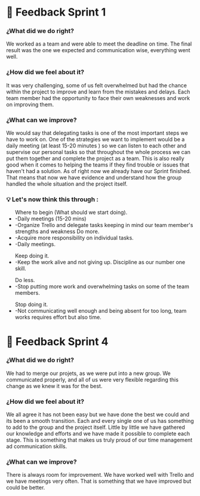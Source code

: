 <h1>🔁 Feedback Sprint 1</h1> 

<h3>¿What did we do right?</h3>
We worked as a team and were able to meet the deadline on time.
The final result was the one we expected and communication wise, everything went well.
<br/>
<h3>¿How did we feel about it?</h3>
It was very challenging, some of us felt overwhelmed but had the chance within the project to improve and learn from the mistakes and delays.
Each team member had the opportunity to face their own weaknesses and work on improving them.
<br/>
<h3>¿What can we improve?</h3>
We would say that delegating tasks is one of the most important steps we have to work on.
One of the strategies we want to implement would be a daily meeting (at least 15-20 minutes ) so we can listen to each other and supervise our personal tasks so that throughout the whole process we can put them together and complete the project as a team. This is also really good when it comes to helping the teams if they find trouble or issues that haven't had a solution.
As of right now we already have our Sprint finished. That means that now we have evidence and understand how the group handled the whole situation and the project itself.
<br/>
<h3>💡 Let's now think this through :</h3>
<ul>Where to begin (What should we start doing).
<li>-Daily meetings (15-20 mins)</li>
<li>-Organize Trello and delegate tasks keeping in mind our team member's strengths and weakness
Do more.</li>
<li>-Acquire more responsibility on individual tasks.</li>
<li>-Daily meetings.</li>
</ul>
<ul>Keep doing it.
<li>-Keep the work alive and not giving up. Discipline as our number one skill.</li>
</ul>
<ul>Do less.
<li>-Stop putting more work and overwhelming tasks on some of the team members.</li>
</ul>
<ul>Stop doing it.
<li>-Not communicating well enough and being absent for too long, team works requires effort but also time.</li>
</ul>

<h1>🔁 Feedback Sprint 4</h1> 

<h3>¿What did we do right?</h3>
We had to merge our projets, as we were put into a new group. We communicated properly, and all of us were very flexible regarding this change as we knew it was for the best. 
<br/>
<h3>¿How did we feel about it?</h3>
We all agree it has not been easy but we have done the best we could and its been a smooth transition. Each and every single one of us has something to add to the group and the project itself. Little by little we have gathered our knowledge and efforts and we have made it possible to complete each stage. This is something that makes us truly proud of our time management ad communication skills.  
<br/>
<h3>¿What can we improve?</h3>
There is always room for improvement. We have worked well with Trello and we have meetings very often. That is something that we have improved but could be better. 
<br/>
